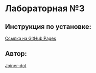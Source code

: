 # Лабораторная №3

## Инструкция по установке:

[Ссылка на GitHub Pages](https://joiner-dot.github.io/lab1/)

## Автор:

[Joiner-dot](https://github.com/Joiner-dot)
